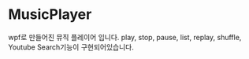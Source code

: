 # MusicPlayer

wpf로 만들어진 뮤직 플레이어 입니다.
play, stop, pause, list, replay, shuffle, Youtube Search기능이 구현되어있습니다.
